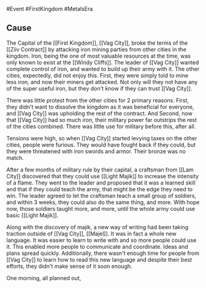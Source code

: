 #Event #FirstKingdom #MetalsEra

## Cause
The Capital of the [[First Kingdom]], [[Vag City]], broke the terms of the [[Ziiv Contract]] by attacking iron mining parties from other cities in the kingdom. Iron, being the one of most valuable resources at the time, was only known to exist at the [[Windy Cliffs]]. The leader of [[Vag City]] wanted complete control of iron, and wanted to build up their army with it. The other cities, expectedly, did not enjoy this. First, they were simply told to mine less iron, and now their miners get attacked. Not only will they not have any of the super useful iron, but they don't know if they can trust [[Vag City]].

There was little protest from the other cities for 2 primary reasons. First, they didn't want to dissolve the kingdom as it was beneficial for everyone, and [[Vag City]] was upholding the rest of the contract. And Second, now that [[Vag City]] had so much iron, their military power far outstrips the rest of the cities combined. There was little use for military before this, after all.

Tensions were high, so when [[Vag City]] started levying taxes on the other cities, people were furious. They would have fought back if they could, but they were threatened with iron swords and armor. Their bronze was no match.

After a few months of military rule by their capital, a craftsman from [[Lam City]] discovered that they could use [[Light Majik]] to increase the intensity of a flame. They went to the leader and proposed that it was a learned skill and that if they could teach the army, that might be the edge they need to win. The leader agreed to let the craftsman teach a small group of soldiers, and within 3 weeks, they could also do the same thing, and more. With hope now, those soldiers taught more, and more, until the whole army could use basic [[Light Majik]].

Along with the discovery of majik, a new way of writing had been taking traction outside of [[Vag City]], [[Majel]]. It was in fact a whole new language. It was easier to learn to write with and so more people could use it. This enabled more people to communicate and coordinate. Ideas and plans spread quickly. Additionally, there wasn't enough time for people from [[Vag City]] to learn how to read this new language and despite their best efforts, they didn't make sense of it soon enough.

One morning, all planned out, 